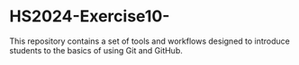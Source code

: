# HS2024-Exercise10-
This repository contains a set of tools and workflows designed to introduce students to the basics of using Git and GitHub. 
